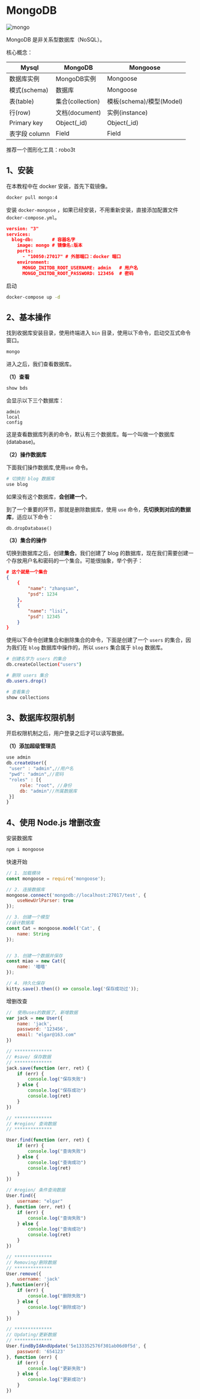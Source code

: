 # MongoDB

![mongo](mongodb.jpg)

MongoDB 是非关系型数据库（NoSQL）。


核心概念：

| Mysql         | MongoDB          | Mongoose                 |
| ------------- | ---------------- | ------------------------ |
| 数据库实例    | MongoDB实例      | Mongoose                 |
| 模式(schema)  | 数据库           | Mongoose                 |
| 表(table)     | 集合(collection) | 模板(schema)/模型(Model) |
| 行(row)       | 文档(document)   | 实例(instance)           |
| Primary key   | Object(_id)      | Object(_id)              |
| 表字段 column | Field            | Field                    |

推荐一个图形化工具：robo3t 

## 1、安装

在本教程中在 docker 安装，首先下载镜像。

```bash
docker pull mongo:4
```

安装 `docker-mongose` ，如果已经安装，不用重新安装，直接添加配置文件 `docker-compose.yml`。

```json
version: "3"
services:
  blog-db:		 # 容器名字
    image: mongo # 镜像名:版本
    ports:
      - "10050:27017" # 外部端口：docker 端口
    environment:
      MONGO_INITDB_ROOT_USERNAME: admin   # 用户名
      MONGO_INITDB_ROOT_PASSWORD: 123456  # 密码
```

启动

```bash
docker-compose up -d
```

## 2、基本操作

找到收据库安装目录，使用终端进入 `bin` 目录，使用以下命令，启动交互式命令窗口。

```bash
mongo
```

进入之后，我们查看数据库。

**（1）查看**

```bash
show bds
```

会显示以下三个数据库：

```
admin
local
config
```

这是查看数据库列表的命令，默认有三个数据库。每一个叫做一个数据库(database)。

**（2）操作数据库**

下面我们操作数据库,使用`use` 命令。

```bash
# 切换到 blog 数据库
use blog
```

如果没有这个数据库，**会创建一个**。

到了一个重要的环节，那就是删除数据库，使用 `use` 命令，**先切换到对应的数据库**，适应以下命令：

```
db.dropDatabase()
```

**（3）集合的操作**

切换到数据库之后，创建**集合**。我们创建了 blog 的数据库，现在我们需要创建一个存放用户名和密码的一个集合。可能很抽象，举个例子：

```json
# 这个就是一个集合
{
    {
    	"name": "zhangsan",
    	"psd": 1234
    },
	{
    	"name": "lisi",
    	"psd": 12345
    }
}
```

使用以下命令创建集合和删除集合的命令，下面是创建了一个 `users` 的集合，因为我们在 `blog` 数据库中操作的，所以 `users` 集合属于 `blog` 数据库。

```bash
# 创建名字为 users 的集合
db.createCollection("users")

# 删除 users 集合
db.users.drop()

# 查看集合
show collections
```





## 3、数据库权限机制

开启权限机制之后，用户登录之后才可以读写数据。

**（1）添加超级管理员**

```js
use admin
db.createUser({ 
 "user" : "admin",//用户名
 "pwd": "admin",//密码
 "roles" : [{ 
     role: "root", //身份
     db: "admin"//所属数据库
 }] 
}
```





## 4、使用 Node.js 增删改查



安装数据库

```bash
npm i mongoose
```



快速开始

```js
// 1. 加载模块
const mongoose = require('mongoose');

// 2. 连接数据库
mongoose.connect('mongodb://localhost:27017/test', {
    useNewUrlParser: true
});

// 3. 创建一个模型
//设计数据库
const Cat = mongoose.model('Cat', {
    name: String
});


// 3. 创建一个数据并保存
const miao = new Cat({
    name: '喵喵'
});

// 4. 持久化保存
kitty.save().then(() => console.log('保存成功过'));

```



增删改查

```javascript
//  使用uses的数据了, 新增数据
var jack = new User({
    name: 'jack',
    password: '123456',
    email: "elgar@163.com"
})

// **************
// #save/ 保存数据
// **************
jack.save(function (err, ret) {
    if (err) {
        console.log("保存失败")
    } else {
        console.log("保存成功")
        console.log(ret)
    }
})

// **************
// #region/ 查询数据
// **************

User.find(function (err, ret) {
    if (err) {
        console.log("查询失败")
    } else {
        console.log("查询成功")
        console.log(ret)
    }
})

// #region/ 条件查询数据
User.find({
    username: "elgar"
}, function (err, ret) {
    if (err) {
        console.log("查询失败")
    } else {
        console.log("查询成功")
        console.log(ret)
    }
})

// **************
// Removing/删除数据
// **************
User.remove({
    username: 'jack' 
},function(err){
    if (err) {
        console.log("删除失败")
    } else {
        console.log("删除成功")
    }
})

// **************
// Updating/更新数据
// **************
User.findByIdAndUpdate('5e133352576f301ab06d0f5d', {
    password: '654123'
}, function (err) {
    if (err) {
        console.log("更新失败")
    } else {
        console.log("更新成功")
    }
})
```



